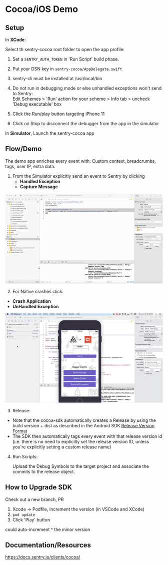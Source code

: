 # Cocoa/iOS Demo

## Setup

In **XCode**:

Select th sentry-cocoa root folder to open the app profile:

1. Set a `SENTRY_AUTH_TOKEN` in 'Run Script' build phase.

2. Put your DSN key in `sentry-cocoa/AppDelegate.swift`

2. sentry-cli must be installed at /usr/local/bin

3. Do not run in debugging mode or else unhandled exceptions won't send to Sentry:  
Edit Schemes > 'Run' action for your scheme > Info tab > uncheck 'Debug executable' box

3. Click the Run/play button targeting iPhone 11

4. Click on Stop to disconnect the debugger from the app in the simulator

In **Simulator**, Launch the sentry-cocoa app

## Flow/Demo

The demo app enriches every event with: Custom context, breadcrumbs, tags, user IP, extra data.

1. From the Simulator explicitly send an event to Sentry by clicking
    - **Handled Exception**
    - **Capture Message**

![Send Message](cocoa-send-message.gif)

2. For Native crashes click:

- **Crash Application**
- **UnHandled Exception**

![Native Crash / Runtime Error](cocoa-native-crash.gif)

3. Release:

- Note that the cocoa-sdk automatically creates a Release by using the build version + dist as described in the Android SDK [Release Version Format](https://docs.sentry.io/platforms/android/#release-version-format) 
- The SDK then automatically tags every event with that release version id (i.e. there is no need to explicitly set the release version ID, unless you're explicitly setting a custom release name)

4. Run Scripts:
    
    Upload the Debug Symbols to the target project and associate the commits to the release object.

## How to Upgrade SDK
Check out a new branch, PR  
1. Xcode -> Podfile, increment the version (in VSCode and XCode)
2. `pod update`
2. Click 'Play' button


could auto-increment ^ the minor version



## Documentation/Resources

https://docs.sentry.io/clients/cocoa/
